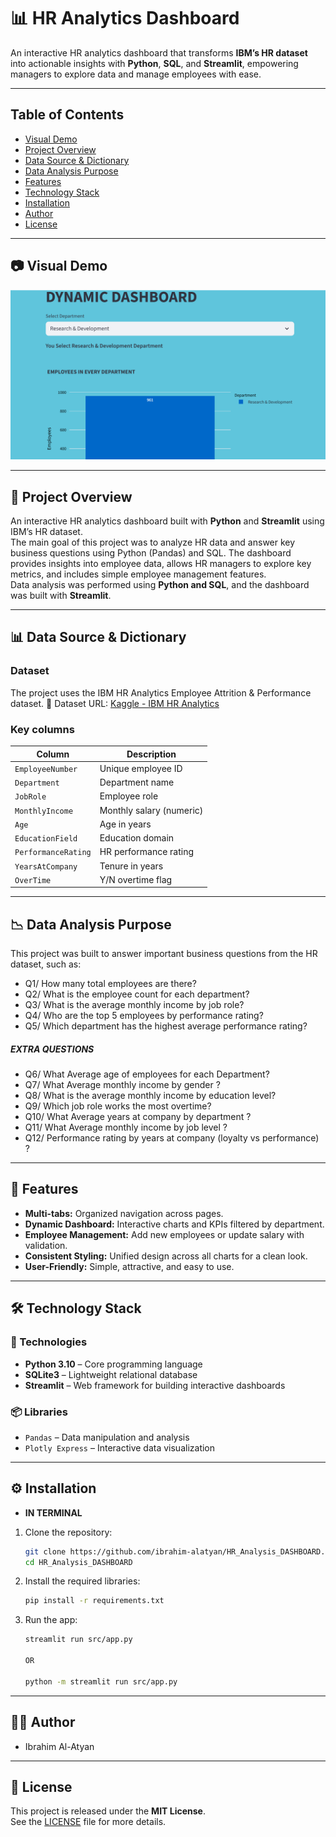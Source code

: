 # 📊 HR Analytics Dashboard
An interactive HR analytics dashboard that transforms **IBM’s HR dataset** into actionable insights with **Python**, **SQL**, and **Streamlit**, empowering managers to explore data and manage employees with ease.

---

## Table of Contents
- [Visual Demo](#visual-demo)  
- [Project Overview](#project-overview)  
- [Data Source & Dictionary](#data-source--dictionary)  
- [Data Analysis Purpose](#data-analysis-purpose)  
- [Features](#features)  
- [Technology Stack](#technology-stack)  
- [Installation](#️-installation)  
- [Author](#author)  
- [License](#license)

---

## 📷 Visual Demo

![Dashboard Screenshot](assets/Dynamic_Dashboard.png)

---

## 📖 Project Overview

An interactive HR analytics dashboard built with **Python** and **Streamlit** using IBM’s HR dataset.  
The main goal of this project was to analyze HR data and answer key business questions using Python (Pandas) and SQL.
The dashboard provides insights into employee data, allows HR managers to explore key metrics, and includes simple employee management features.  
Data analysis was performed using **Python and SQL**, and the dashboard was built with **Streamlit**.

---

## 📊 Data Source & Dictionary

### Dataset
The project uses the IBM HR Analytics Employee Attrition & Performance dataset.
🔗 Dataset URL: [Kaggle - IBM HR Analytics](https://www.kaggle.com/datasets/pavansubhasht/ibm-hr-analytics-attrition-dataset)

### Key columns
| Column | Description |
|---|---|
| `EmployeeNumber` | Unique employee ID |
| `Department` | Department name |
| `JobRole` | Employee role |
| `MonthlyIncome` | Monthly salary (numeric) |
| `Age` | Age in years |
| `EducationField` | Education domain |
| `PerformanceRating` | HR performance rating |
| `YearsAtCompany` | Tenure in years |
| `OverTime` | Y/N overtime flag |

---

## 📉 Data Analysis Purpose

This project was built to answer important business questions from the HR dataset, such as:
- Q1/ How many total employees are there?
- Q2/ What is the employee count for each department?
- Q3/ What is the average monthly income by job role?
- Q4/ Who are the top 5 employees by performance rating?
- Q5/ Which department has the highest average performance rating?
##### EXTRA QUESTIONS
- Q6/ What Average age of employees for each Department?
- Q7/ What Average monthly income by gender ?
- Q8/ What is the average monthly income by education level?
- Q9/ Which job role works the most overtime?
- Q10/ What Average years at company by department ?
- Q11/ What Average monthly income by job level ?
- Q12/ Performance rating by years at company (loyalty vs performance) ?

---

## 🚀 Features
- **Multi-tabs:** Organized navigation across pages.  
- **Dynamic Dashboard:** Interactive charts and KPIs filtered by department.  
- **Employee Management:** Add new employees or update salary with validation.  
- **Consistent Styling:** Unified design across all charts for a clean look.  
- **User-Friendly:** Simple, attractive, and easy to use.

---

## 🛠 Technology Stack

### 🔧 Technologies
- **Python 3.10** – Core programming language  
- **SQLite3** – Lightweight relational database  
- **Streamlit** – Web framework for building interactive dashboards  

### 📦 Libraries
- `Pandas` – Data manipulation and analysis  
- `Plotly Express` – Interactive data visualization

---

## ⚙️ Installation
- **IN TERMINAL**

1. Clone the repository:
   ```bash
   git clone https://github.com/ibrahim-alatyan/HR_Analysis_DASHBOARD.git
   cd HR_Analysis_DASHBOARD

2. Install the required libraries:
    ```bash
    pip install -r requirements.txt

3. Run the app:
    ```bash
    streamlit run src/app.py

    OR

    python -m streamlit run src/app.py

---

## 👨‍💻 Author
- Ibrahim Al-Atyan

---

## 📄 License
This project is released under the **MIT License**.  
See the [LICENSE](LICENSE) file for more details.
